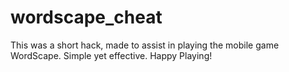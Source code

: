 # wordscape_cheat
This was a short hack, made to assist in playing the mobile game WordScape.
Simple yet effective. 
Happy Playing!
